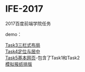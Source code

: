 # IFE-2017
2017百度前端学院任务


demo：

[Task3三栏式布局](http://chu-4.live/IFE-2017/HTML&CSS%20part/Task3/Task3.html)<br>
[Task4定位与居中](http://chu-4.live/IFE-2017/HTML&CSS%20part/Task4/Task4.html)<br>
[Task5基本网页](http://chu-4.live/IFE-2017/HTML&CSS%20part/Task5/Task5.html)-包含了Task1和Task2<br>
[模拟报纸排版](http://chu-4.live/IFE-2017/HTML&CSS%20part/Task6/Task6.html)<br>

